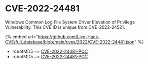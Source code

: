 # CVE-2022-24481

Windows Common Log File System Driver Elevation of Privilege Vulnerability. This CVE ID is unique from CVE-2022-24521.

{% embed url="https://github.com/Live-Hack-CVE/full_database/blob/main/cves/2022/CVE-2022-24481.json" %}


* robotMD5 ~> [CVE-2022-24481-POC](https://www.alice-snow.ru/2022/database/cve-2022-24481/cve-2022-24481-poc-robotmd5)
* robotMD5 ~> [CVE-2022-24481-POC](https://www.alice-snow.ru/2022/database/cve-2022-24481/cve-2022-24481-poc-robotmd5)
